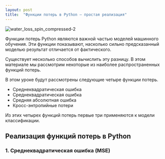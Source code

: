 ```yaml
---
layout: post
title:  "Функции потерь в Python — простая реализация"
---
```

![water_loss_spin_compressed-2](https://github.com/UzunDemir/uzundemir.github.io/assets/94790150/676855f4-9ea9-44d9-9cdd-ce032c523a82)

Функции потерь Python являются важной частью моделей машинного обучения. Эти функции показывают, насколько сильно предсказанный моделью результат отличается от фактического.

Существует несколько способов вычислить эту разницу. В этом материале мы рассмотрим некоторые из наиболее распространенных функций потерь.

В этом уроке будут рассмотрены следующие четыре функции потерь.

* Среднеквадратическая ошибка
* Среднеквадратическая ошибка
* Средняя абсолютная ошибка
* Кросс-энтропийные потери

Из этих четырех функций потерь первые три применяются к модели классификации.

## Реализация функций потерь в Python

### 1. Среднеквадратическая ошибка (MSE)

